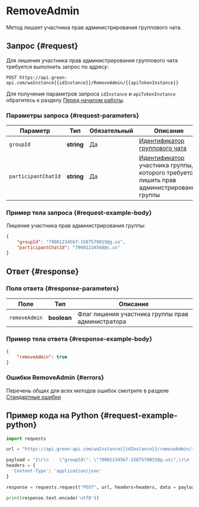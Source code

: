 # RemoveAdmin

Метод лишает участника прав администрирования группового чата.

## Запрос {#request}

Для лишения участника прав администрирования группового чата требуется выполнить запрос по адресу:
```
POST https://api.green-api.com/waInstance{{idInstance}}/RemoveAdmin/{{apiTokenInstance}}
```

Для получения параметров запроса `idInstance` и `apiTokenInstance` обратитесь к разделу [Перед началом работы](../../before-start#parameters).

### Параметры запроса {#request-parameters}

Параметр | Тип | Обязательный | Описание
----- | ----- | ----- | -----
`groupId` | **string** | Да | [Идентификатор группового чата](/api/chat-id#gus)
`participantChatId` | **string** | Да | [Идентификатор](/api/chat-id#corr) участника группы, которого требуется лишить прав администрирования группы

### Пример тела запроса {#request-example-body}

Лишение участника прав администрирования группы:
```json
{
    "groupId": "79001234567-1587570015@g.us",
    "participantChatId": "79001234568@c.us"
}
```

## Ответ {#response}

### Поля ответа {#response-parameters}

Поле | Тип |  Описание
----- | ----- | ----- 
`removeAdmin` | **boolean** | Флаг лишения участника группы прав администратора

### Пример тела ответа {#response-example-body}

```json
{
    "removeAdmin": true
}
```

### Ошибки RemoveAdmin {#errors}

Перечень общих для всех методов ошибок смотрите в разделе [Стандартные ошибки](/api/common-errors)

## Пример кода на Python  {#request-example-python}

```python
import requests

url = "https://api.green-api.com/waInstance{{idInstance}}/removeAdmin/{{apiTokenInstance}}"

payload = "{\r\n    \"groupId\": \"79001234567-1587570015@g.us\",\r\n    \"participantChatId\": \"79001234568@c.us\",\r\n}"
headers = {
  'Content-Type': 'application/json'
}

response = requests.request("POST", url, headers=headers, data = payload)

print(response.text.encode('utf8'))
```
